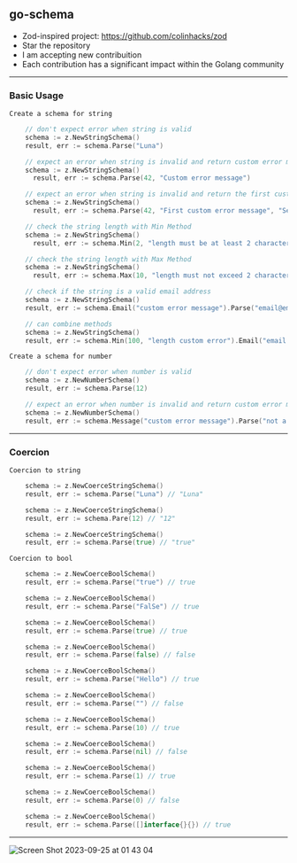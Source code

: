 ## go-schema

- Zod-inspired project: https://github.com/colinhacks/zod
- Star the repository
- I am accepting new contribuition
- Each contribution has a significant impact within the Golang community

---

### Basic Usage

`Create a schema for string`

```go
    // don't expect error when string is valid
    schema := z.NewStringSchema()
    result, err := schema.Parse("Luna")

    // expect an error when string is invalid and return custom error message
    schema := z.NewStringSchema()
	  result, err := schema.Parse(42, "Custom error message")

    // expect an error when string is invalid and return the first custom error message
    schema := z.NewStringSchema()
	  result, err := schema.Parse(42, "First custom error message", "Second custom error message")

    // check the string length with Min Method
    schema := z.NewStringSchema()
	  result, err := schema.Min(2, "length must be at least 2 characters").Parse("Luna")

    // check the string length with Max Method
    schema := z.NewStringSchema()
	  result, err := schema.Max(10, "length must not exceed 2 characters").Parse("Luna")

    // check if the string is a valid email address
    schema := z.NewStringSchema()
    result, err := schema.Email("custom error message").Parse("email@email.com")

    // can combine methods
    schema := z.NewStringSchema()
    result, err := schema.Min(100, "length custom error").Email("email error message").Parse("me@there.com")

```

`Create a schema for number`

```go
    // don't expect error when number is valid
    schema := z.NewNumberSchema()
    result, err := schema.Parse(12)

    // expect an error when number is invalid and return custom error message
    schema := z.NewNumberSchema()
    result, err := schema.Message("custom error message").Parse("not a number")
```

---

### Coercion

`Coercion to string`

```go
	schema := z.NewCoerceStringSchema()
	result, err := schema.Parse("Luna") // "Luna"

	schema := z.NewCoerceStringSchema()
	result, err := schema.Pare(12) // "12"

	schema := z.NewCoerceStringSchema()
	result, err := schema.Parse(true) // "true"
```

`Coercion to bool`

```go
	schema := z.NewCoerceBoolSchema()
	result, err := schema.Parse("true") // true

	schema := z.NewCoerceBoolSchema()
	result, err := schema.Parse("FalSe") // true

	schema := z.NewCoerceBoolSchema()
	result, err := schema.Parse(true) // true

	schema := z.NewCoerceBoolSchema()
	result, err := schema.Parse(false) // false

	schema := z.NewCoerceBoolSchema()
	result, err := schema.Parse("Hello") // true

	schema := z.NewCoerceBoolSchema()
	result, err := schema.Parse("") // false

	schema := z.NewCoerceBoolSchema()
	result, err := schema.Parse(10) // true

	schema := z.NewCoerceBoolSchema()
	result, err := schema.Parse(nil) // false

	schema := z.NewCoerceBoolSchema()
	result, err := schema.Parse(1) // true

	schema := z.NewCoerceBoolSchema()
	result, err := schema.Parse(0) // false

	schema := z.NewCoerceBoolSchema()
	result, err := schema.Parse([]interface{}{}) // true
```

---

![Screen Shot 2023-09-25 at 01 43 04](https://github.com/mkafonso/go-schema/assets/73212666/761bdaea-20df-4555-9f97-3f5986b7443d)

